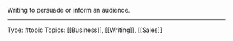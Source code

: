 Writing to persuade or inform an audience.
___
Type: #topic 
Topics: [[Business]], [[Writing]], [[Sales]]

